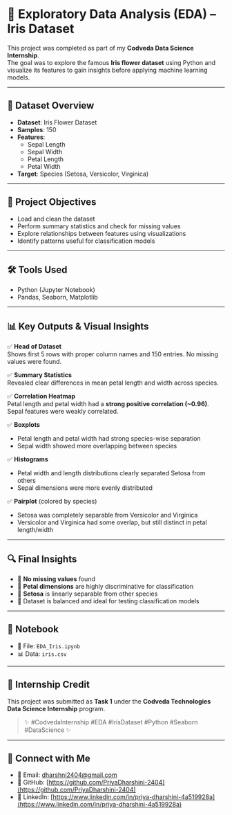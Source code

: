 # 🌸 Exploratory Data Analysis (EDA) – Iris Dataset

This project was completed as part of my **Codveda Data Science Internship**.  
The goal was to explore the famous **Iris flower dataset** using Python and visualize its features to gain insights before applying machine learning models.

---

## 📁 Dataset Overview

- **Dataset**: Iris Flower Dataset
- **Samples**: 150
- **Features**:
  - Sepal Length
  - Sepal Width
  - Petal Length
  - Petal Width
- **Target**: Species (Setosa, Versicolor, Virginica)

---

## 🧠 Project Objectives

- Load and clean the dataset
- Perform summary statistics and check for missing values
- Explore relationships between features using visualizations
- Identify patterns useful for classification models

---

## 🛠️ Tools Used

- Python (Jupyter Notebook)
- Pandas, Seaborn, Matplotlib

---

## 📊 Key Outputs & Visual Insights

✅ **Head of Dataset**  
Shows first 5 rows with proper column names and 150 entries. No missing values were found.

✅ **Summary Statistics**  
Revealed clear differences in mean petal length and width across species.

✅ **Correlation Heatmap**  
Petal length and petal width had a **strong positive correlation (~0.96)**. Sepal features were weakly correlated.

✅ **Boxplots**  
- Petal length and petal width had strong species-wise separation
- Sepal width showed more overlapping between species

✅ **Histograms**  
- Petal width and length distributions clearly separated Setosa from others
- Sepal dimensions were more evenly distributed

✅ **Pairplot** (colored by species)  
- Setosa was completely separable from Versicolor and Virginica
- Versicolor and Virginica had some overlap, but still distinct in petal length/width

---

## 🔍 Final Insights

- 🔸 **No missing values** found
- 🔸 **Petal dimensions** are highly discriminative for classification
- 🔸 **Setosa** is linearly separable from other species
- 🔸 Dataset is balanced and ideal for testing classification models

---

## 🧾 Notebook

- 📂 File: `EDA_Iris.ipynb`
- 📊 Data: `iris.csv`

---

## 📢 Internship Credit

This project was submitted as **Task 1** under the **Codveda Technologies Data Science Internship** program.

> ✨ #CodvedaInternship #EDA #IrisDataset #Python #Seaborn #DataScience ✨

---

## 🔗 Connect with Me

- 📧 Email: [dharshni2404@gmail.com](mailto:dharshni2404@gmail.com)  
- 🔗 GitHub: [https://github.com/PriyaDharshini-2404](https://github.com/PriyaDharshini-2404)  
- 🔗 LinkedIn: [https://www.linkedin.com/in/priya-dharshini-4a519928a](https://www.linkedin.com/in/priya-dharshini-4a519928a)

